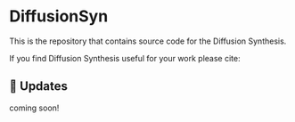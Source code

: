# DiffusionSyn

This is the repository that contains source code for the Diffusion Synthesis.

If you find Diffusion Synthesis useful for your work please cite:

> 

## 📝 Updates
coming soon!
